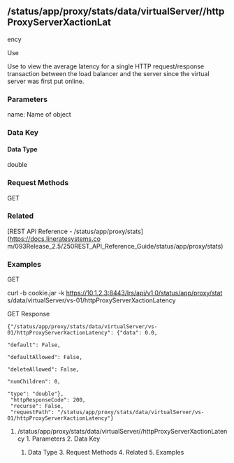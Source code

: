 ## /status/app/proxy/stats/data/virtualServer/<name>/httpProxyServerXactionLat
ency

Use

Use to view the average latency for a single HTTP request/response transaction
between the load balancer and the server since the virtual server was first
put online.

### Parameters

name: Name of object

### Data Key

#### Data Type

double

### Request Methods

GET

### Related

[REST API Reference - /status/app/proxy/stats](https://docs.lineratesystems.co
m/093Release_2.5/250REST_API_Reference_Guide/status/app/proxy/stats)

### Examples

GET

curl -b cookie.jar -k https://10.1.2.3:8443/lrs/api/v1.0/status/app/proxy/stat
s/data/virtualServer/vs-01/httpProxyServerXactionLatency

GET Response

    
    
    {"/status/app/proxy/stats/data/virtualServer/vs-01/httpProxyServerXactionLatency": {"data": 0.0,
                                                                                      "default": False,
                                                                                      "defaultAllowed": False,
                                                                                      "deleteAllowed": False,
                                                                                      "numChildren": 0,
                                                                                      "type": "double"},
     "httpResponseCode": 200,
     "recurse": False,
     "requestPath": "/status/app/proxy/stats/data/virtualServer/vs-01/httpProxyServerXactionLatency"}
    

  1. /status/app/proxy/stats/data/virtualServer/<name>/httpProxyServerXactionLatency
    1. Parameters
    2. Data Key
      1. Data Type
    3. Request Methods
    4. Related
    5. Examples


